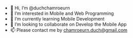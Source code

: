 - 👋 Hi, I’m @duchchamroeurn
- 👀 I’m interested in Mobile and Web Programming
- 🌱 I’m currently learning Mobile Development
- 💞️ I’m looking to collaborate on Develop the Mobile App
- 📫 Please contact me by chamroeurn.duch@gmail.com

<!---
duchchamroeurn/duchchamroeurn is a ✨ special ✨ repository because its `README.md` (this file) appears on your GitHub profile.
You can click the Preview link to take a look at your changes.
--->
